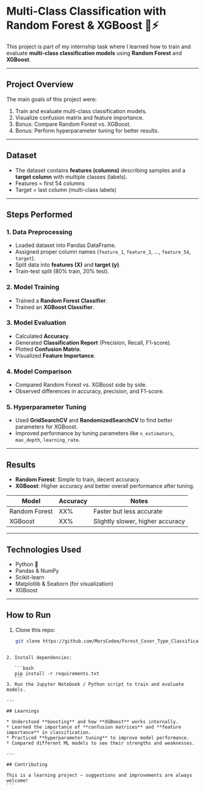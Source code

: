 
# Multi-Class Classification with Random Forest & XGBoost 🌳⚡

This project is part of my internship task where I learned how to train and evaluate **multi-class classification models** using **Random Forest** and **XGBoost**.

---

## Project Overview
The main goals of this project were:
1. Train and evaluate multi-class classification models.  
2. Visualize confusion matrix and feature importance.  
3. Bonus: Compare Random Forest vs. XGBoost.  
4. Bonus: Perform hyperparameter tuning for better results.  

---

## Dataset
- The dataset contains **features (columns)** describing samples and a **target column** with multiple classes (labels).
- Features = first 54 columns  
- Target = last column (multi-class labels)  

---

## Steps Performed

### 1. Data Preprocessing
- Loaded dataset into Pandas DataFrame.  
- Assigned proper column names (`feature_1`, `feature_2`, …, `feature_54`, `target`).  
- Split data into **features (X)** and **target (y)**.  
- Train-test split (80% train, 20% test).  

### 2. Model Training
- Trained a **Random Forest Classifier**.  
- Trained an **XGBoost Classifier**.  

### 3. Model Evaluation
- Calculated **Accuracy**.  
- Generated **Classification Report** (Precision, Recall, F1-score).  
- Plotted **Confusion Matrix**.  
- Visualized **Feature Importance**.  

### 4. Model Comparison
- Compared Random Forest vs. XGBoost side by side.  
- Observed differences in accuracy, precision, and F1-score.  

### 5. Hyperparameter Tuning
- Used **GridSearchCV** and **RandomizedSearchCV** to find better parameters for XGBoost.  
- Improved performance by tuning parameters like `n_estimators`, `max_depth`, `learning_rate`.  

---

## Results

- **Random Forest**: Simple to train, decent accuracy.  
- **XGBoost**: Higher accuracy and better overall performance after tuning.  

| Model          | Accuracy | Notes                           |
|----------------|----------|---------------------------------|
| Random Forest  | XX%      | Faster but less accurate        |
| XGBoost        | XX%      | Slightly slower, higher accuracy|

---

## Technologies Used
- Python 🐍  
- Pandas & NumPy  
- Scikit-learn  
- Matplotlib & Seaborn (for visualization)  
- XGBoost  

---

## How to Run
1. Clone this repo:
   ```bash
   git clone https://github.com/MorsCodee/Forest_Cover_Type_Classification.git
````

2. Install dependencies:

   ```bash
   pip install -r requirements.txt
   ```
3. Run the Jupyter Notebook / Python script to train and evaluate models.

---

## Learnings

* Understood **boosting** and how **XGBoost** works internally.
* Learned the importance of **confusion matrices** and **feature importance** in classification.
* Practiced **hyperparameter tuning** to improve model performance.
* Compared different ML models to see their strengths and weaknesses.

---

## Contributing

This is a learning project — suggestions and improvements are always welcome!
```
